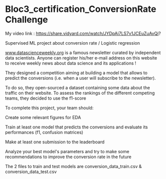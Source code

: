 # Bloc3_certification_ConversionRateChallenge

My video link : https://share.vidyard.com/watch/JYDpAi7LS7v1JCEuZuAvQi?

Supervised ML project about conversion rate / Logistic regression

www.datascienceweekly.org is a famous newsletter curated by independent data scientists.
Anyone can register his/her e-mail address on this website to receive weekly news about data science and its applications !


They designed a competition aiming at building a model that allows to predict the conversions (i.e. when a user will subscribe to the newsletter).

To do so, they open-sourced a dataset containing some data about the traffic on their website. To assess the rankings of the different competing teams, they decided to use the f1-score

To complete this project, your team should:

Create some relevant figures for EDA

Train at least one model that predicts the conversions and evaluate its performances (f1, confusion matrices)

Make at least one submission to the leaderboard

Analyze your best model's parameters and try to make some recommendations to improve the conversion rate in the future


The 2 files to train and test models are conversion_data_train.csv & conversion_data_test.csv
